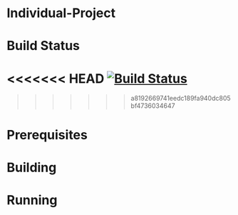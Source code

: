 # Individual-Project

# Build Status #
<<<<<<< HEAD
[![Build Status](https://travis-ci.org/Gunn3r1995/Individual-Project.svg?branch=Development)](https://travis-ci.org/Gunn3r1995/Individual-Project)
=======

>>>>>>> a8192669741eedc189fa940dc805bf4736034647

# Prerequisites #


# Building #

# Running #
